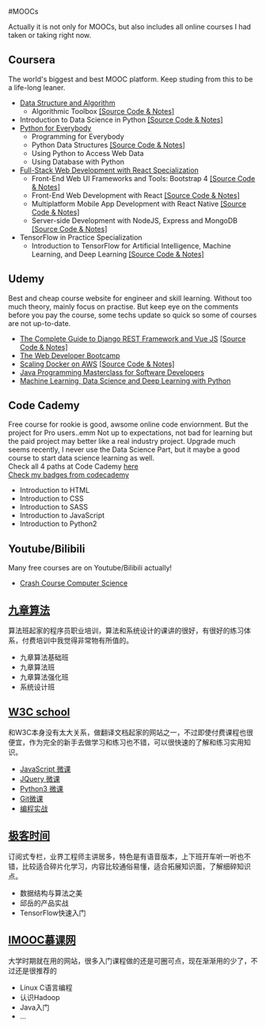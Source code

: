 #MOOCs

Actually it is not only for MOOCs, but also includes all online courses I had taken or taking right now.

## Coursera
The world's biggest and best MOOC platform. Keep studing from this to be a life-long leaner.
- [Data Structure and Algorithm](https://www.coursera.org/specializations/data-structures-algorithms)
  - Algorithmic Toolbox [[Source Code & Notes]](https://github.com/runzezhang/MOOCs/tree/master/Coursera/Data%20Structure%20and%20Algorithm/Algorithmic%20Toolbox?1565586017329)
- Introduction to Data Science in Python [[Source Code & Notes]](https://github.com/runzezhang/MOOCs/tree/master/Coursera/Introduction%20to%20Data%20Science%20in%20Python?1565585987781)
- [Python for Everybody](https://www.coursera.org/specializations/python)
  - Programming for Everybody
  - Python Data Structures [[Source Code & Notes]](https://github.com/runzezhang/MOOCs/tree/master/Coursera/Python%20Data%20Structures?1565585909739)
  - Using Python to Access Web Data
  - Using Database with Python
- [Full-Stack Web Development with React Specialization](https://www.coursera.org/specializations/full-stack-react)
  - Front-End Web UI Frameworks and Tools: Bootstrap 4 [[Source Code & Notes]](https://github.com/runzezhang/MOOCs/tree/master/Coursera/Full-Stack%20Web%20Development%20with%20React/C1-Bootstrap)
  - Front-End Web Development with React [[Source Code & Notes]](https://github.com/runzezhang/MOOCs/tree/master/Coursera/Full-Stack%20Web%20Development%20with%20React/C2-React)
  - Multiplatform Mobile App Development with React Native [[Source Code & Notes]](https://github.com/runzezhang/MOOCs/tree/master/Coursera/Full-Stack%20Web%20Development%20with%20React/C3-React-Native?1565586113339)
  - Server-side Development with NodeJS, Express and MongoDB [[Source Code & Notes]](https://github.com/runzezhang/MOOCs/tree/master/Coursera/Full-Stack%20Web%20Development%20with%20React/NodeJS?1565586098285)
- TensorFlow in Practice Specialization
  - Introduction to TensorFlow for Artificial Intelligence, Machine Learning, and Deep Learning [[Source Code & Notes]](https://github.com/runzezhang/MOOCs/tree/master/Coursera/TensorFlow%20in%20Practice/Introduction%20TensorFlow%20for%20AI%20and%20ML)

## Udemy
Best and cheap course website for engineer and skill learning. Without too much theory, mainly focus on practise. But keep eye on the comments before you pay the course, some techs update so quick so some of courses are not up-to-date.
- [The Complete Guide to Django REST Framework and Vue JS](udemy.com/course/the-complete-guide-to-django-rest-framework-and-vue-js) [[Source Code & Notes]](https://github.com/runzezhang/MOOCs/tree/master/Udemy/REST-Django-VueJS)
- [The Web Developer Bootcamp](https://www.udemy.com/the-web-developer-bootcamp/)
- [Scaling Docker on AWS](https://www.udemy.com/course/scaling-docker-on-aws/) [[Source Code & Notes]](https://github.com/runzezhang/MOOCs/tree/master/Udemy/Scaling-Docker-on-AWS)
- [Java Programming Masterclass for Software Developers](https://www.udemy.com/java-the-complete-java-developer-course/)
- [Machine Learning, Data Science and Deep Learning with Python](https://www.udemy.com/data-science-and-machine-learning-with-python-hands-on/)

## Code Cademy
Free course for rookie is good, awsome online code enviornment. But the project for Pro users..emm Not up to expectations, not bad for learning but the paid project may better like a real industry project. Upgrade much seems recently, I never use the Data Science Part, but it maybe a good course to start data science learning as well.<br>
Check all 4 paths at Code Cademy [here](https://www.codecademy.com/catalog/subject/all)<br>
[Check my badges from codecademy](https://www.codecademy.com/profiles/RamseyZhang)
- Introduction to HTML
- Introduction to CSS
- Introduction to SASS
- Introduction to JavaScript
- Introduction to Python2  

## Youtube/Bilibili
Many free courses are on Youtube/Bilibili actually!
- [Crash Course Computer Science](https://www.youtube.com/watch?v=tpIctyqH29Q&list=PL8dPuuaLjXtNlUrzyH5r6jN9ulIgZBpdo)

## [九章算法](https://www.jiuzhang.com/)
算法班起家的程序员职业培训，算法和系统设计的课讲的很好，有很好的练习体系，付费培训中我觉得非常物有所值的。
- 九章算法基础班
- 九章算法班
- 九章算法强化班
- 系统设计班


## [W3C school](https://www.w3cschool.cn/)
和W3C本身没有太大关系，做翻译文档起家的网站之一，不过即使付费课程也很便宜，作为完全的新手去做学习和练习也不错，可以很快速的了解和练习实用知识。
- [JavaScript 微课](https://www.w3cschool.cn/minicourse/play/jscourse)
- [JQuery 微课](https://www.w3cschool.cn/minicourse/play/jquerycourse)
- [Python3 微课](https://www.w3cschool.cn/minicourse/play/python3course)
- [Git微课](https://www.w3cschool.cn/minicourse/play/gitcourse?)
- [编程实战](https://www.w3cschool.cn/codecamp/list)

## [极客时间](https://www.geekbang.org)
订阅式专栏，业界工程师主讲居多，特色是有语音版本，上下班开车听一听也不错，比较适合碎片化学习，内容比较通俗易懂，适合拓展知识面，了解细碎知识点。
- 数据结构与算法之美
- 邱岳的产品实战
- TensorFlow快速入门

## [IMOOC慕课网](https://www.imooc.com)
大学时期就在用的网站，很多入门课程做的还是可圈可点，现在渐渐用的少了，不过还是很推荐的
- Linux C语言编程
- 认识Hadoop
- Java入门
- ...
